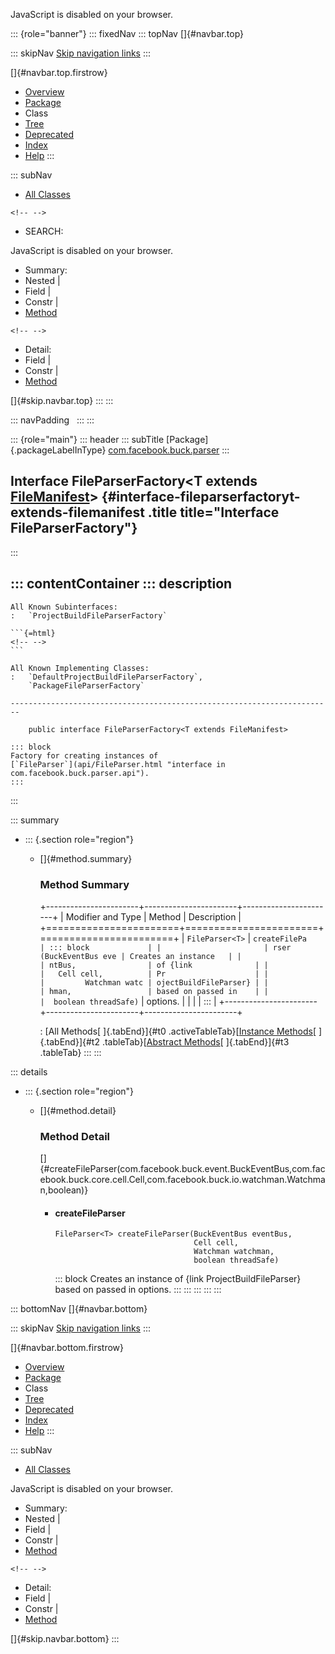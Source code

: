 <div>

JavaScript is disabled on your browser.

</div>

::: {role="banner"}
::: fixedNav
::: topNav
[]{#navbar.top}

::: skipNav
[Skip navigation links](#skip.navbar.top "Skip navigation links")
:::

[]{#navbar.top.firstrow}

-   [Overview](../../../../index.html)
-   [Package](package-summary.html)
-   Class
-   [Tree](package-tree.html)
-   [Deprecated](../../../../deprecated-list.html)
-   [Index](../../../../index-all.html)
-   [Help](../../../../help-doc.html)
:::

::: subNav
-   [All Classes](../../../../allclasses.html)

```{=html}
<!-- -->
```
-   SEARCH:

<div>

<div>

JavaScript is disabled on your browser.

</div>

</div>

<div>

-   Summary: 
-   Nested \| 
-   Field \| 
-   Constr \| 
-   [Method](#method.summary)

```{=html}
<!-- -->
```
-   Detail: 
-   Field \| 
-   Constr \| 
-   [Method](#method.detail)

</div>

[]{#skip.navbar.top}
:::
:::

::: navPadding
 
:::
:::

::: {role="main"}
::: header
::: subTitle
[Package]{.packageLabelInType} [com.facebook.buck.parser](package-summary.html)
:::

## Interface FileParserFactory\<T extends [FileManifest](api/FileManifest.html "interface in com.facebook.buck.parser.api")\> {#interface-fileparserfactoryt-extends-filemanifest .title title="Interface FileParserFactory"}
:::

::: contentContainer
::: description
-   

    All Known Subinterfaces:
    :   `ProjectBuildFileParserFactory`

    ```{=html}
    <!-- -->
    ```

    All Known Implementing Classes:
    :   `DefaultProjectBuildFileParserFactory`,
        `PackageFileParserFactory`

    ------------------------------------------------------------------------

        public interface FileParserFactory<T extends FileManifest>

    ::: block
    Factory for creating instances of
    [`FileParser`](api/FileParser.html "interface in com.facebook.buck.parser.api").
    :::
:::

::: summary
-   ::: {.section role="region"}
    -   []{#method.summary}

        ### Method Summary

        +-----------------------+-----------------------+-----------------------+
        | Modifier and Type     | Method                | Description           |
        +=======================+=======================+=======================+
        | `FileParser<T>`       | `createFilePa         | ::: block             |
        |                       | rser​(BuckEventBus eve | Creates an instance   |
        |                       | ntBus,                | of {link              |
        |                       |   Cell cell,          | Pr                    |
        |                       |         Watchman watc | ojectBuildFileParser} |
        |                       | hman,                 | based on passed in    |
        |                       |  boolean threadSafe)` | options.              |
        |                       |                       | :::                   |
        +-----------------------+-----------------------+-----------------------+

        : [All Methods[ ]{.tabEnd}]{#t0 .activeTableTab}[[Instance
        Methods](javascript:show(2);)[ ]{.tabEnd}]{#t2
        .tableTab}[[Abstract
        Methods](javascript:show(4);)[ ]{.tabEnd}]{#t3 .tableTab}
    :::
:::

::: details
-   ::: {.section role="region"}
    -   []{#method.detail}

        ### Method Detail

        []{#createFileParser(com.facebook.buck.event.BuckEventBus,com.facebook.buck.core.cell.Cell,com.facebook.buck.io.watchman.Watchman,boolean)}

        -   #### createFileParser

            ``` methodSignature
            FileParser<T> createFileParser​(BuckEventBus eventBus,
                                           Cell cell,
                                           Watchman watchman,
                                           boolean threadSafe)
            ```

            ::: block
            Creates an instance of {link ProjectBuildFileParser} based
            on passed in options.
            :::
    :::
:::
:::
:::

::: bottomNav
[]{#navbar.bottom}

::: skipNav
[Skip navigation links](#skip.navbar.bottom "Skip navigation links")
:::

[]{#navbar.bottom.firstrow}

-   [Overview](../../../../index.html)
-   [Package](package-summary.html)
-   Class
-   [Tree](package-tree.html)
-   [Deprecated](../../../../deprecated-list.html)
-   [Index](../../../../index-all.html)
-   [Help](../../../../help-doc.html)
:::

::: subNav
-   [All Classes](../../../../allclasses.html)

<div>

<div>

JavaScript is disabled on your browser.

</div>

</div>

<div>

-   Summary: 
-   Nested \| 
-   Field \| 
-   Constr \| 
-   [Method](#method.summary)

```{=html}
<!-- -->
```
-   Detail: 
-   Field \| 
-   Constr \| 
-   [Method](#method.detail)

</div>

[]{#skip.navbar.bottom}
:::
